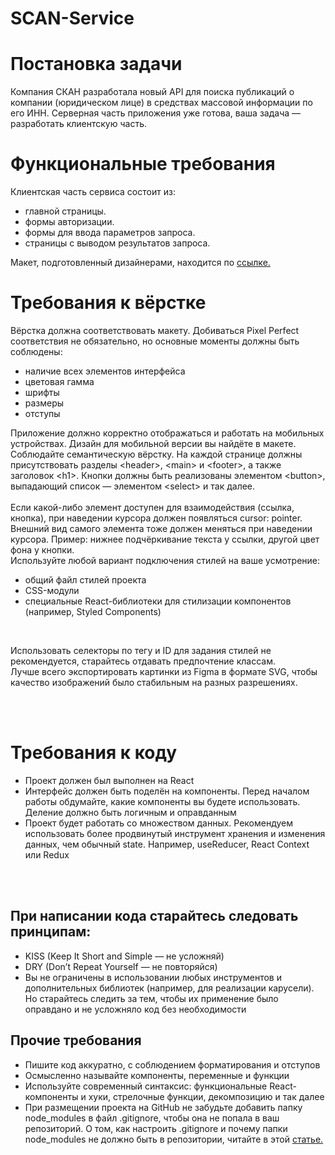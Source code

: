 # SCAN-Service

<h1>Постановка задачи</h1> 
<p>Компания СКАН разработала новый API для поиска публикаций о компании (юридическом лице) в средствах массовой информации по его ИНН. Серверная часть приложения уже готова, ваша задача — разработать клиентскую часть.</p>
<h1>Функциональные требования</h1> 
<p>Клиентская часть сервиса состоит из:</p>
<ul>
<li>главной страницы.</li>
<li>формы авторизации.</li>
<li>формы для ввода параметров запроса.</li>
<li>страницы с выводом результатов запроса.</li>
</ul>
<p>Макет, подготовленный дизайнерами, находится по <a href=https://www.figma.com/file/u3MOjzYnTnirz712GrLbFv/%D0%9C%D0%B0%D0%BA%D0%B5%D1%82-%D0%A1%D0%9A%D0%90%D0%9D?type=design&node-id=0-1&mode=design&t=3R6dMajt7SwQ2Xgb-0>ссылке.</a></p>

<h1>Требования к вёрстке</h1> 
<p>Вёрстка должна соответствовать макету. Добиваться Pixel Perfect соответствия не обязательно, но основные моменты должны быть соблюдены:</p>
<ul>
<li>наличие всех элементов интерфейса</li>
<li>цветовая гамма</li>
<li>шрифты</li>
<li>размеры</li>
<li>отступы</li>
</ul>
<p>Приложение должно корректно отображаться и работать на мобильных устройствах. Дизайн для мобильной версии вы найдёте в макете.
Соблюдайте семантическую вёрстку. На каждой странице должны присутствовать разделы &lt;header&gt;, &lt;main&gt; и &lt;footer&gt;, а также заголовок &lt;h1&gt;. Кнопки должны быть реализованы элементом &lt;button&gt;, выпадающий список — элементом &lt;select&gt; и так далее.<br><br>
Если какой-либо элемент доступен для взаимодействия (ссылка, кнопка), при наведении курсора должен появляться cursor: pointer.<br>
Внешний вид самого элемента тоже должен меняться при наведении курсора. Пример: нижнее подчёркивание текста у ссылки, другой цвет фона у кнопки.<br>
Используйте любой вариант подключения стилей на ваше усмотрение:</p>
<ul>
<li>общий файл стилей проекта</li>
<li>CSS-модули</li>
<li>специальные React-библиотеки для стилизации компонентов (например, Styled Components)</li>
</ul><br>
<p>Использовать селекторы по тегу и ID для задания стилей не рекомендуется, старайтесь отдавать предпочтение классам.<br>
Лучше всего экспортировать картинки из Figma в формате SVG, чтобы качество изображений было стабильным на разных разрешениях.</p><br><br>

<h1>Требования к коду</h1>
<ul>
<li>Проект должен был выполнен на React</li>
<li>Интерфейс должен быть поделён на компоненты. Перед началом работы обдумайте, какие компоненты вы будете использовать. Деление должно быть логичным и оправданным</li>
<li>Проект будет работать со множеством данных. Рекомендуем использовать более продвинутый инструмент хранения и изменения данных, чем обычный state. Например, useReducer, React Context или Redux</li>
</ul><br><br>
<h2>При написании кода старайтесь следовать принципам:</h2>
<ul>
<li>KISS (Keep It Short and Simple — не усложняй)</li>
<li>DRY (Don’t Repeat Yourself — не повторяйся)</li>
<li>Вы не ограничены в использовании любых инструментов и дополнительных библиотек (например, для реализации карусели). Но старайтесь следить за тем, чтобы их применение было оправдано и не усложняло код без необходимости</li></ul>

<h2>Прочие требования</h2>
<ul>
<li>Пишите код аккуратно, с соблюдением форматирования и отступов</li>
<li>Осмысленно называйте компоненты, переменные и функции</li>
<li>Используйте современный синтаксис: функциональные React-компоненты и хуки, стрелочные функции, декомпозицию и так далее</li>
<li>При размещении проекта на GitHub не забудьте добавить папку node_modules в файл .gitignore, чтобы она не попала в ваш репозиторий. О том, как настроить .gitignore и почему папки node_modules не должно быть в репозитории, читайте в этой <a href=https://cpab.ru/chto-takoe-fajl-gitignore-i-kak-ego-nastroit-cloudsavvy-it/>статье.<a></li>
</ul>
